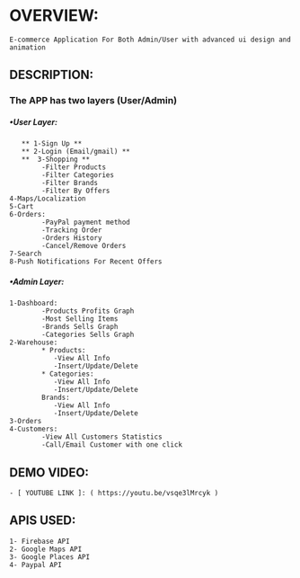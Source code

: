 # **OVERVIEW:**
	E-commerce Application For Both Admin/User with advanced ui design and animation
## DESCRIPTION: 
### The APP has two layers (User/Admin)
##### •User Layer:
       ** 1-Sign Up **
       ** 2-Login (Email/gmail) **
       **  3-Shopping **
     		-Filter Products 
     		-Filter Categories 
     		-Filter Brands
     		-Filter By Offers
 	4-Maps/Localization
 	5-Cart
 	6-Orders:
     		-PayPal payment method
     		-Tracking Order
     		-Orders History
     		-Cancel/Remove Orders
 	7-Search
 	8-Push Notifications For Recent Offers
##### •Admin Layer:
	1-Dashboard:
      		-Products Profits Graph 
      		-Most Selling Items
      		-Brands Sells Graph
      		-Categories Sells Graph
  	2-Warehouse:
      		* Products:
          	   -View All Info
          	   -Insert/Update/Delete
      		* Categories:
          	   -View All Info
          	   -Insert/Update/Delete
      		Brands:
          	   -View All Info
          	   -Insert/Update/Delete
 	3-Orders
 	4-Customers:
     		-View All Customers Statistics
     		-Call/Email Customer with one click
## DEMO VIDEO:
	- [ YOUTUBE LINK ]: ( https://youtu.be/vsqe3lMrcyk )
## APIS USED:
	1- Firebase API
	2- Google Maps API
	3- Google Places API 
	4- Paypal API



